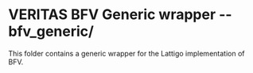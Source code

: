 # VERITAS BFV Generic wrapper -- bfv_generic/

This folder contains a generic wrapper for the Lattigo implementation of BFV.